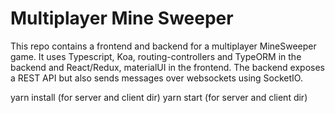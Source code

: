 # Multiplayer Mine Sweeper

This repo contains a frontend and backend for a multiplayer MineSweeper game. It uses Typescript, Koa, routing-controllers and TypeORM in the backend and React/Redux, materialUI in the frontend. The backend exposes a REST API but also sends messages over websockets using SocketIO. 

yarn install (for server and client dir)
yarn start (for server and client dir)

